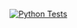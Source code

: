 [![Python Tests](https://github.com/carlskeide/advent-of-code/actions/workflows/pytest.yml/badge.svg)](https://github.com/carlskeide/advent-of-code/actions/workflows/pytest.yml)
